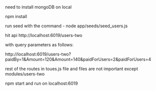 need to install mongoDB on local

npm install

run seed with the command - node app/seeds/seed_users.js

hit api http://localhost:6019/users-two

with query parameters as follows:

http://localhost:6019/users-two?paidBy=1&Amount=120&Amount=140&paidForUsers=2&paidForUsers=4

rest of the routes in toues.js file and files are not important except modules/users-two

npm start and run on localhost:6019

